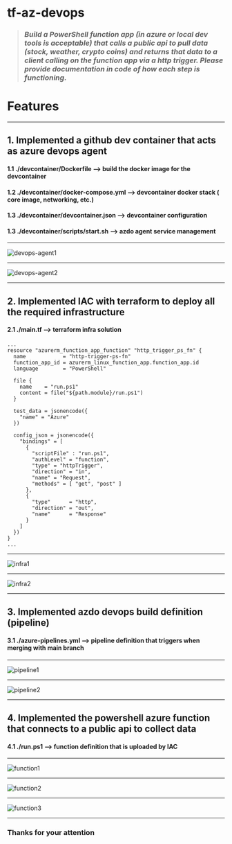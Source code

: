 # tf-az-devops

> ### *Build a PowerShell function app (in azure or local dev tools is acceptable) that calls a public api to pull data (stock, weather, crypto coins) and returns that data to a client calling on the function app via a http trigger. Please provide documentation in code of how each step is functioning.*

# Features 
---
## 1. Implemented a github dev container that acts as azure devops agent 
#### 1.1 **./devcontainer/Dockerfile** --> build the docker image for the devcontainer
#### 1.2 **./devcontainer/docker-compose.yml** --> devcontainer docker stack ( core image, networking, etc.)
#### 1.3 **./devcontainer/devcontainer.json** --> devcontainer configuration
#### 1.3 **./devcontainer/scripts/start.sh** --> azdo agent service management
---
![devops-agent1](media/devops-agent1.png)

---

![devops-agent2](media/devops-agent2.png)

---
## 2. Implemented IAC with terraform to deploy all the required infrastructure
#### 2.1 **./main.tf** --> terraform infra solution

```
...
resource "azurerm_function_app_function" "http_trigger_ps_fn" {
  name            = "http-trigger-ps-fn"
  function_app_id = azurerm_linux_function_app.function_app.id
  language        = "PowerShell"
  
  file {
    name    = "run.ps1"
    content = file("${path.module}/run.ps1")
  }

  test_data = jsonencode({
    "name" = "Azure"
  })
  
  config_json = jsonencode({
    "bindings" = [
      {
        "scriptFile" : "run.ps1",
        "authLevel" = "function",
        "type" = "httpTrigger",
        "direction" = "in",
        "name" = "Request",
        "methods" = [ "get", "post" ]
      },
      {
        "type"      = "http",
        "direction" = "out",
        "name"      = "Response"
      }
    ]
  })
}
...
```
---

![infra1](media/infra1.png)

---

![infra2](media/infra2.png)

---

## 3. Implemented azdo devops build definition (pipeline)
#### 3.1 **./azure-pipelines.yml** --> pipeline definition that triggers when merging with main branch
---

![pipeline1](media/pipeline1.png)

---

![pipeline2](media/pipeline2.png)

---

## 4. Implemented the powershell azure function that connects to a public api to collect data
#### 4.1 **./run.ps1** --> function definition that is uploaded by IAC
---

![function1](media/function1.png)

---

![function2](media/function2.png)

---

![function3](media/function3.png)

---
### Thanks for your attention 
